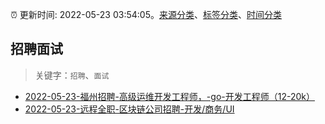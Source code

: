 :alarm_clock: 更新时间: 2022-05-23 03:54:05。[来源分类](../README.md)、[标签分类](../TAGS.md)、[时间分类](../TIMELINE.md)

## 招聘面试


> 关键字：`招聘`、`面试`



- [2022-05-23-福州招聘-高级运维开发工程师，-go-开发工程师（12-20k）](https://www.v2ex.com/t/854665) 
- [2022-05-23-远程全职-区块链公司招聘-开发/商务/UI](https://www.v2ex.com/t/854660) 